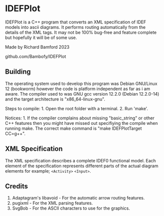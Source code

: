 # IDEFPlot

IDEFPlot is a C++ program that converts an XML specification of IDEF models
into ascii diagrams. It performs routing automatically from the details of the
XML tags. It may not be 100% bug-free and feature complete but hopefully it will be of some use.

Made by Richard Bamford 2023

github.com/Bambofy/IDEFPlot

## Building
The operating system used to develop this program was Debian GNU/Linux 12 (bookworm) however the code is platform independent as far as i am aware. The compiler used to was GNU gcc version 12.2.0 (Debian 12.2.0-14) and the target architecture is "x86_64-linux-gnu".

Steps to compile:
    1. Open the root folder with a terminal.
    2. Run 'make'.

Notices:
    1. If the compiler complains about missing "basic_string" or other C++ features then you might have missed out specifiying the compile when running make. The correct make command is "make IDEFPlotTarget CC=g++".

## XML Specification
The XML specification describes a complete IDEF0 functional model. Each element of the specification represents different parts of the actual diagram elements for example; `<Activity>` `<Input>`.

## Credits
1. Adaptagram's libavoid - For the automatic arrow routing features.
2. pugixml - For the XML parsing features.
3. SvgBob - For the ASCII characters to use for the graphics.
